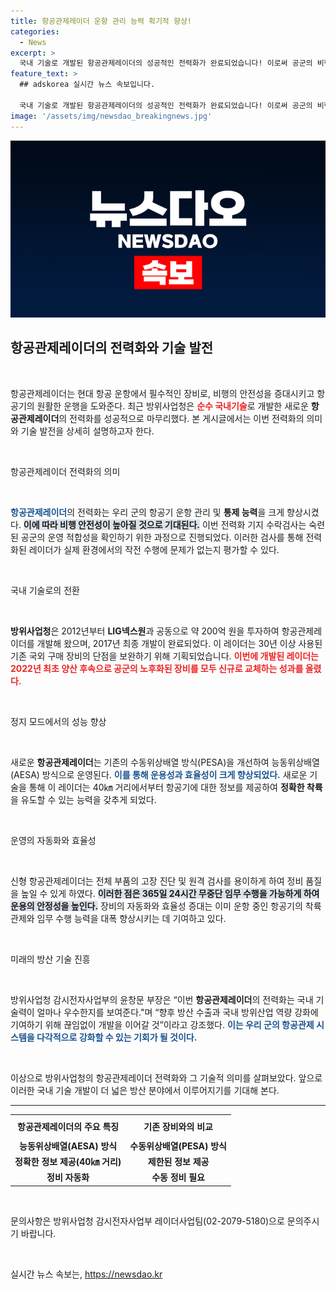 ```yaml
---
title: 항공관제레이더 운항 관리 능력 획기적 향상!
categories:
  - News
excerpt: >
  국내 기술로 개발된 항공관제레이더의 성공적인 전력화가 완료되었습니다! 이로써 공군의 비행 안전성이 획기적으로 향상되며, 기존 장비를 대체한 신형 레이더는 더욱 정밀하고 효율적인 항공기 운항 관리가 가능해집니다.
feature_text: >
  ## adskorea 실시간 뉴스 속보입니다.

  국내 기술로 개발된 항공관제레이더의 성공적인 전력화가 완료되었습니다! 이로써 공군의 비행 안전성이 획기적으로 향상되며, 기존 장비를 대체한 신형 레이더는 더욱 정밀하고 효율적인 항공기 운항 관리가 가능해집니다.
image: '/assets/img/newsdao_breakingnews.jpg'
---
```


<p><img src="/assets/img/newsdao_breakingnews.jpg" alt="adskorea 속보" /></p>

<h2 data-ke-size="size26">항공관제레이더의 전력화와 기술 발전</h2>

<p data-ke-size="size16">&nbsp;</p>

<p>항공관제레이더는 현대 항공 운항에서 필수적인 장비로, 비행의 안전성을 증대시키고 항공기의 원활한 운행을 도와준다. 최근 방위사업청은 <b><span style="color: #ee2323;">순수 국내기술</span></b>로 개발한 새로운 <b>항공관제레이더</b>의 전력화를 성공적으로 마무리했다. 본 게시글에서는 이번 전력화의 의미와 기술 발전을 상세히 설명하고자 한다.</p>

<p data-ke-size="size16">&nbsp;</p>

<p>항공관제레이더 전력화의 의미</p>

<p data-ke-size="size16">&nbsp;</p>

<p><b><span style="color: #1a5490;">항공관제레이더</span></b>의 전력화는 우리 군의 항공기 운항 관리 및 <b>통제 능력</b>을 크게 향상시켰다. <b><span style="background-color: #21538527;">이에 따라 비행 안전성이 높아질 것으로 기대된다.</span></b> 이번 전력화 기지 수락검사는 숙련된 공군의 운영 적합성을 확인하기 위한 과정으로 진행되었다. 이러한 검사를 통해 전력화된 레이더가 실제 환경에서의 작전 수행에 문제가 없는지 평가할 수 있다. </p>

<p data-ke-size="size16">&nbsp;</p>

<p>국내 기술로의 전환</p>

<p data-ke-size="size16">&nbsp;</p>

<p><b>방위사업청</b>은 2012년부터 <b>LIG넥스원</b>과 공동으로 약 200억 원을 투자하여 항공관제레이더를 개발해 왔으며, 2017년 최종 개발이 완료되었다. 이 레이더는 30년 이상 사용된 기존 국외 구매 장비의 단점을 보완하기 위해 기획되었습니다. <b><span style="color: #ee2323;">이번에 개발된 레이더는 2022년 최초 양산 후속으로 공군의 노후화된 장비를 모두 신규로 교체하는 성과를 올렸다.</span></b></p>

<p data-ke-size="size16">&nbsp;</p>

<p>정지 모드에서의 성능 향상</p>

<p data-ke-size="size16">&nbsp;</p>

<p>새로운 <b>항공관제레이더</b>는 기존의 수동위상배열 방식(PESA)을 개선하여 능동위상배열(AESA) 방식으로 운영된다. <b><span style="color: #1a5490;">이를 통해 운용성과 효율성이 크게 향상되었다.</span></b> 새로운 기술을 통해 이 레이더는 40㎞ 거리에서부터 항공기에 대한 정보를 제공하여 <b>정확한 착륙</b>을 유도할 수 있는 능력을 갖추게 되었다.</p>

<p data-ke-size="size16">&nbsp;</p>

<p>운영의 자동화와 효율성</p>

<p data-ke-size="size16">&nbsp;</p>

<p>신형 항공관제레이더는 전체 부품의 고장 진단 및 원격 검사를 용이하게 하여 정비 품질을 높일 수 있게 하였다. <b><span style="background-color: #21538527;">이러한 점은 365일 24시간 무중단 임무 수행을 가능하게 하여 운용의 안정성을 높인다.</span></b> 장비의 자동화와 효율성 증대는 이미 운항 중인 항공기의 착륙 관제와 임무 수행 능력을 대폭 향상시키는 데 기여하고 있다.</p>

<p data-ke-size="size16">&nbsp;</p>

<p>미래의 방산 기술 진흥</p>

<p data-ke-size="size16">&nbsp;</p>

<p>방위사업청 감시전자사업부의 윤창문 부장은 “이번 <b>항공관제레이더</b>의 전력화는 국내 기술력이 얼마나 우수한지를 보여준다."며 “향후 방산 수출과 국내 방위산업 역량 강화에 기여하기 위해 끊임없이 개발을 이어갈 것”이라고 강조했다. <b><span style="color: #1a5490;">이는 우리 군의 항공관제 시스템을 다각적으로 강화할 수 있는 기회가 될 것이다.</span></b></p>

<p data-ke-size="size16">&nbsp;</p>

<p>이상으로 방위사업청의 항공관제레이더 전력화와 그 기술적 의미를 살펴보았다. 앞으로 이러한 국내 기술 개발이 더 넓은 방산 분야에서 이루어지기를 기대해 본다. </p>

<hr />

<table style="width: 100%; border-collapse: collapse;">
  <tr>
    <th style="text-align: center; height: 30px;"><b>항공관제레이더의 주요 특징</b></th>
    <th style="text-align: center; height: 30px;"><b>기존 장비와의 비교</b></th>
  </tr>
  <tr>
    <td style="text-align: center; height: 17px;"><b>능동위상배열(AESA) 방식</b></td>
    <td style="text-align: center; height: 17px;"><b>수동위상배열(PESA) 방식</b></td>
  </tr>
  <tr>
    <td style="text-align: center; height: 17px;"><b>정확한 정보 제공(40㎞ 거리)</b></td>
    <td style="text-align: center; height: 17px;"><b>제한된 정보 제공</b></td>
  </tr>
  <tr>
    <td style="text-align: center; height: 17px;"><b>정비 자동화</b></td>
    <td style="text-align: center; height: 17px;"><b>수동 정비 필요</b></td>
  </tr>
</table>

<p data-ke-size="size16">&nbsp;</p>

<p>문의사항은 방위사업청 감시전자사업부 레이더사업팀(02-2079-5180)으로 문의주시기 바랍니다. </p>

<p data-ke-size="size16">&nbsp;</p>
실시간 뉴스 속보는, <a href="https://newsdao.kr" rel="dofollow">https://newsdao.kr</a>


